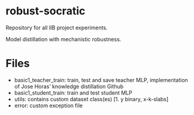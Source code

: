 # robust-socratic
Repository for all IIB project experiments.

Model distillation with mechanistic robustness.

# Files

- basic1_teacher_train: train, test and save teacher MLP, implementation of Jose Horas’ knowledge distillation Github
- basic1_student_train: train and test student MLP
- utils: contains custom dataset class(es) [1. y binary, x-k-slabs]
- error: custom exception file
